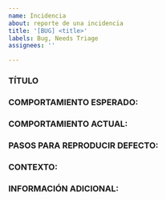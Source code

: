 ```yaml
---
name: Incidencia
about: reporte de una incidencia
title: '[BUG] <title>'
labels: Bug, Needs Triage
assignees: ''

---
```


### TÍTULO
<!-- el objetivo del título es dar una explicación bastante corta y puntual del defecto a reportar. -->

### COMPORTAMIENTO ESPERADO:
<!-- Una descripción del comportamiento esperado para el escenario de pruebas ejecutado. -->

### COMPORTAMIENTO ACTUAL:
<!-- Descripción del comportamiento actual para el escenario de pruebas ejecutado. -->

### PASOS PARA REPRODUCIR DEFECTO:
<!--
secuencia de pasos que se requieren para poder reproducir el defecto. Si en la ejecución del escenario usted hizo uso de algún dato, debe detallar en los pasos, que dato uso y en donde lo uso.

Ejemplo:
1. In this environment...
2. With this config...
3. Run '...'
4. See error...
-->

### CONTEXTO:
<!--
Infomación requerida:
- Version: Versión de la app.
- OS: Sistema operativo.
- Browser: ( nombre y versión )
-->

### INFORMACIÓN ADICIONAL:
<!--
Datos adicionales a los que se tenga acceso respecto al defecto. Por ejemplo, trazas de error, defecto similares ya reportados, posible solución, posible implementación de la solución, links a recursos externos que brinden más información (stackoverflow, gitter, etc).
-->